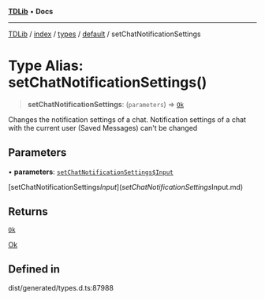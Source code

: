 [**TDLib**](../../../../../../README.md) • **Docs**

***

[TDLib](../../../../../../modules.md) / [index](../../../../../README.md) / [types](../../../README.md) / [default](../README.md) / setChatNotificationSettings

# Type Alias: setChatNotificationSettings()

> **setChatNotificationSettings**: (`parameters`) => [`Ok`](Ok-1.md)

Changes the notification settings of a chat. Notification settings of a chat with the current user (Saved Messages) can't be changed

## Parameters

• **parameters**: [`setChatNotificationSettings$Input`](setChatNotificationSettings$Input.md)

[setChatNotificationSettings$Input](setChatNotificationSettings$Input.md)

## Returns

[`Ok`](Ok-1.md)

[Ok](Ok-1.md)

## Defined in

dist/generated/types.d.ts:87988
